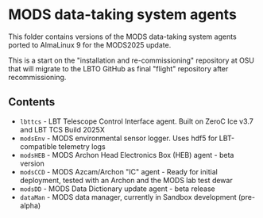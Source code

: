 # MODS data-taking system agents

This folder contains versions of the MODS data-taking system agents ported to AlmaLinux 9
for the MODS2025 update.  

This is a start on the "installation and re-commissioning" repository at OSU that will
migrate to the LBTO GitHub as final "flight" repository after recommissioning.

## Contents

 * `lbttcs` - LBT Telescope Control Interface agent.  Built on ZeroC Ice v3.7 and LBT TCS Build 2025X
 * `modsEnv` - MODS environmental sensor logger. Uses hdf5 for LBT-compatible telemetry logs 
 * `modsHEB` - MODS Archon Head Electronics Box (HEB) agent - beta version
 * `modsCCD` - MODS Azcam/Archon "IC" agent - Ready for initial deployment, tested with an Archon and the MODS lab test dewar
 * `modsDD` - MODS Data Dictionary update agent - beta release
 * `dataMan` - MODS data manager, currently in Sandbox development (pre-alpha)

